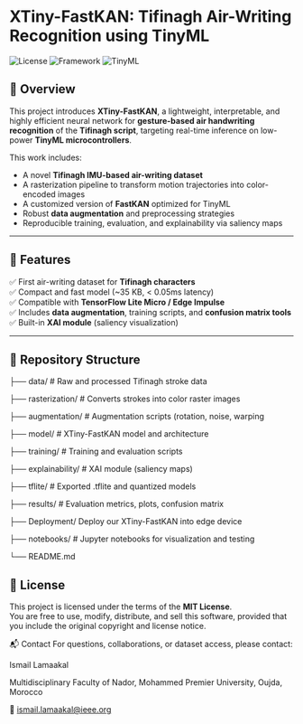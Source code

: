 # XTiny-FastKAN: Tifinagh Air-Writing Recognition using TinyML

![License](https://img.shields.io/badge/license-MIT-green)
![Framework](https://img.shields.io/badge/TensorFlow-2.x-blue)
![TinyML](https://img.shields.io/badge/TinyML-Ready-success)

## 📌 Overview

This project introduces **XTiny-FastKAN**, a lightweight, interpretable, and highly efficient neural network for **gesture-based air handwriting recognition** of the **Tifinagh script**, targeting real-time inference on low-power **TinyML microcontrollers**.

This work includes:
- A novel **Tifinagh IMU-based air-writing dataset**
- A rasterization pipeline to transform motion trajectories into color-encoded images
- A customized version of **FastKAN** optimized for TinyML
- Robust **data augmentation** and preprocessing strategies
- Reproducible training, evaluation, and explainability via saliency maps

---

## 🚀 Features

✅ First air-writing dataset for **Tifinagh characters**  
✅ Compact and fast model (~35 KB, < 0.05ms latency)  
✅ Compatible with **TensorFlow Lite Micro / Edge Impulse**  
✅ Includes **data augmentation**, training scripts, and **confusion matrix tools**  
✅ Built-in **XAI module** (saliency visualization)

---

## 📂 Repository Structure
├── data/ # Raw and processed Tifinagh stroke data

├── rasterization/ # Converts strokes into color raster images

├── augmentation/ # Augmentation scripts (rotation, noise, warping

├── model/ # XTiny-FastKAN model and architecture

├── training/ # Training and evaluation scripts

├── explainability/ # XAI module (saliency maps)

├── tflite/ # Exported .tflite and quantized models

├── results/ # Evaluation metrics, plots, confusion matrix

├── Deployment/ Deploy our XTiny-FastKAN into edge device

├── notebooks/ # Jupyter notebooks for visualization and testing

└── README.md

## 📄 License

This project is licensed under the terms of the **MIT License**.  
You are free to use, modify, distribute, and sell this software, provided that you include the original copyright and license notice.


📬 Contact
For questions, collaborations, or dataset access, please contact:

Ismail Lamaakal

 Multidisciplinary Faculty of Nador, Mohammed Premier University, Oujda, Morocco
 
📧 ismail.lamaakal@ieee.org
